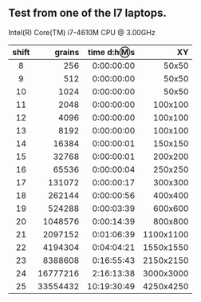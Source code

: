 ## Test from one of the I7 laptops.  

Intel(R) Core(TM) i7-4610M CPU @ 3.00GHz  

|shift|grains|time d:h:m:s|XY|
|:-:|-:|-:|-:| 
|8|256|0:00:00:00|50x50|  
|9|512|0:00:00:00|50x50|  
|10|1024|0:00:00:00|50x50|  
|11|2048|0:00:00:00|100x100|  
|12|4096|0:00:00:00|100x100|  
|13|8192|0:00:00:00|100x100|  
|14|16384|0:00:00:01|150x150|  
|15|32768|0:00:00:01|200x200|  
|16|65536|0:00:00:04|250x250|  
|17|131072|0:00:00:17|300x300|  
|18|262144|0:00:00:56|400x400|  
|19|524288|0:00:03:39|600x600|  
|20|1048576|0:00:14:39|800x800|  
|21|2097152|0:01:06:39|1100x1100|  
|22|4194304|0:04:04:21|1550x1550|  
|23|8388608|0:16:55:43|2150x2150|  
|24|16777216|2:16:13:38|3000x3000|  
|25|33554432|10:19:30:49|4250x4250|  
